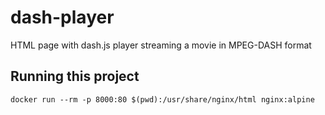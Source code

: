 # dash-player
HTML page with dash.js player streaming a movie in MPEG-DASH format

## Running this project

```
docker run --rm -p 8000:80 $(pwd):/usr/share/nginx/html nginx:alpine
```

